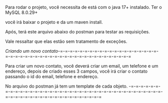 Para rodar o projeto, você necessita de está com o java 17+ instalado.
Ter o MySQL 8.0.29+

você irá baixar o projeto e da um maven install.

Após, terá este arquivo abaixo do postman para testar as requisições.

Vale ressaltar que elas estão sem tratamento de exceções.

*Criando um novo contato*-=-=-=-=-=-=-=-=-=-=-=-=-=-=-=-=-=-=-=-=-=-=-=-=-=-=-=-=-=-=-=-=-=-=-=-=-=-=-=-=-=-=-=-=-=-=

Para criar um novo contato, você deverá criar um email, um telefone e um endereço,
depois de criado esses 3 campos, você irá criar o contato passando o id do email, telefone e endereço.

No arquivo do postman já tem um template de cada objeto.
-=-=-=-=-=-=-=-=-=-=-=-=-=-=-=-=-=-=-=-=-=-=-=-=-=-=-=-=-=-=-=-=-=-=-=-=-=-=-=-=-=-=-=-=-=-=-=-=-=-=-=-=-=-=-=-=-=-=
